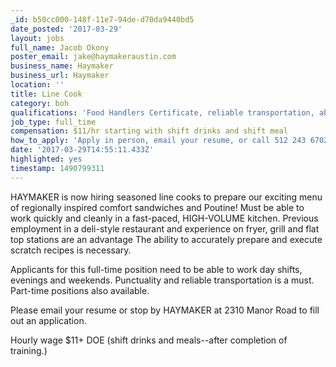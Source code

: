 ```yaml
---
_id: b50cc000-148f-11e7-94de-d70da9440bd5
date_posted: '2017-03-29'
layout: jobs
full_name: Jacob Okony
poster_email: jake@haymakeraustin.com
business_name: Haymaker
business_url: Haymaker
location: ''
title: Line Cook
category: boh
qualifications: 'Food Handlers Certificate, reliable transportation, ability to be punctual.'
job_type: full_time
compensation: $11/hr starting with shift drinks and shift meal
how_to_apply: 'Apply in person, email your resume, or call 512 243 6702'
date: '2017-03-29T14:55:11.433Z'
highlighted: yes
timestamp: 1490799311
---
```

HAYMAKER is now hiring seasoned line cooks to prepare our exciting menu of regionally inspired comfort sandwiches and Poutine! Must be able to work quickly and cleanly in a fast-paced, HIGH-VOLUME kitchen. Previous employment in a deli-style restaurant and experience on fryer, grill and flat top stations are an advantage The ability to accurately prepare and execute scratch recipes is necessary. 

Applicants for this full-time position need to be able to work day shifts, evenings and weekends. Punctuality and reliable transportation is a must. Part-time positions also available.

Please email your resume or stop by HAYMAKER at 2310 Manor Road to fill out an application.

Hourly wage $11+ DOE (shift drinks and meals--after completion of training.)
